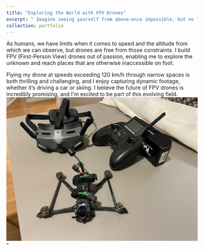 ```yaml
---
title: "Exploring the World with FPV Drones"
excerpt: " Imagine seeing yourself from above—once impossible, but no longer. I build First Person View (FPV) drones to provide a fresh perspective, exploring new heights and angles.<br/><img src='/images/fpv.jpeg'>"
collection: portfolio
---
```


As humans, we have limits when it comes to speed and the altitude from which we can observe, but drones are free from those constraints. I build FPV (First-Person View) drones out of passion, enabling me to explore the unknown and reach places that are otherwise inaccessible on foot.

Flying my drone at speeds exceeding 120 km/h through narrow spaces is both thrilling and challenging, and I enjoy capturing dynamic footage, whether it’s driving a car or skiing. I believe the future of FPV drones is incredibly promising, and I'm excited to be part of this evolving field.
<br/><img src='/images/fpv.jpeg'>"
